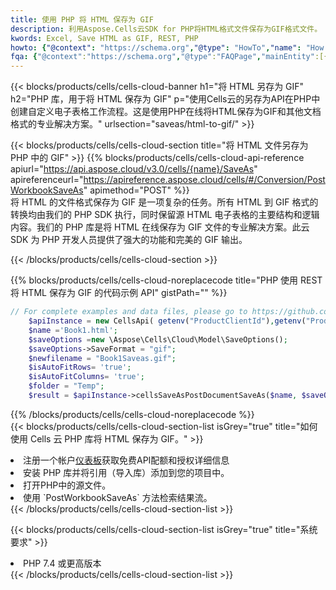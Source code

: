 ```yaml
---
title: 使用 PHP 将 HTML 保存为 GIF
description: 利用Aspose.Cells云SDK for PHP将HTML格式文件保存为GIF格式文件。
kwords: Excel, Save HTML as GIF, REST, PHP
howto: {"@context": "https://schema.org","@type": "HowTo","name": "How to save HTML as GIF using the Cells Cloud PHP library.","description": "How to save HTML as GIF using the Cells Cloud PHP library.","image": {"@type": "ImageObject"},"url": "/php/saveas/html-to-gif/","step": [{ "@type": "HowToStep","name": "How to save HTML as GIF using the Cells Cloud PHP library. step 1", "image": {"@type": "ImageObject",},"url": "/php/saveas/html-to-gif/","text": "Register an account at <a href='https://dashboard.aspose.cloud/'>Dashboard</a> to get free API quota & authorization details",},{ "@type": "HowToStep","name": "How to save HTML as GIF using the Cells Cloud PHP library. step 1", "image": {"@type": "ImageObject",},"url": "/php/saveas/html-to-gif/","text": "Install PHP library and add the reference (import the library) to your project.",},{ "@type": "HowToStep","name": "How to save HTML as GIF using the Cells Cloud PHP library. step 1", "image": {"@type": "ImageObject",},"url": "/php/saveas/html-to-gif/","text": "Open the source file in PHP.",},{ "@type": "HowToStep","name": "How to save HTML as GIF using the Cells Cloud PHP library. step 1", "image": {"@type": "ImageObject",},"url": "/php/saveas/html-to-gif/","text": "Use the `PostWorkbookSaveAs` method to retrieve the resulting stream.",}, ],"supply": {"@type": "HowToSupply","name": "document"},"tool": [{"@type": "HowToTool","name": "phpstorm, Visual Studio Code, Eclipse"},{"@type": "HowToTool","name": "Aspose Cells"}],"totalTime": "PT6M"}
fqa: {"@context":"https://schema.org","@type":"FAQPage","mainEntity":[{"@type":"Question","name":"Why save file as other formats file in C# using REST API?","acceptedAnswer":{"@type":"Answer","text":"Documents are encoded in many ways, and some files may be incompatible with the software you use. To open and read such files, just save them as appropriate file formats.<br/><ol><li>Install .NET SDK and add the reference (import the library) to your project.</li><li>Open the source file in C# using REST API.</li><li>Call the PostWorkbookSaveAsRequest() method, passing an output filename with required extension.</li><li>Get the result of save as a separate file.</li></ol>"}},{"@type":"Question","name":"What file formats can I save as with your C# library?","acceptedAnswer":{"@type":"Answer","text":"We support a variety of file formats for conversion using .NET library, including XLSX, Excel, xls , PDF, CSV, HTML, Markdown, XML, PNG, JPG, TIFF, Json, TXT and many more."}},{"@type":"Question","name":"What is the maximum allowed file size for conversion using this .NET library?","acceptedAnswer":{"@type":"Answer","text":"There are no file size limits for format conversions using .NET library."}}]}
---
```

{{< blocks/products/cells/cells-cloud-banner h1="将 HTML 另存为 GIF" h2="PHP 库，用于将 HTML 保存为 GIF" p="使用Cells云的另存为API在PHP中创建自定义电子表格工作流程。这是使用PHP在线将HTML保存为GIF和其他文档格式的专业解决方案。" urlsection="saveas/html-to-gif/" >}}

{{< blocks/products/cells/cells-cloud-section title="将 HTML 文件另存为 PHP 中的 GIF" >}}
{{% blocks/products/cells/cells-cloud-api-reference apiurl="https://api.aspose.cloud/v3.0/cells/{name}/SaveAs" apireferenceurl="https://apireference.aspose.cloud/cells/#/Conversion/PostWorkbookSaveAs" apimethod="POST" %}}
<br/>
将 HTML 的文件格式保存为 GIF 是一项复杂的任务。所有 HTML 到 GIF 格式的转换均由我们的 PHP SDK 执行，同时保留源 HTML 电子表格的主要结构和逻辑内容。我们的 PHP 库是将 HTML 在线保存为 GIF 文件的专业解决方案。此云 SDK 为 PHP 开发人员提供了强大的功能和完美的 GIF 输出。

{{< /blocks/products/cells/cells-cloud-section >}}

{{% blocks/products/cells/cells-cloud-noreplacecode title="PHP 使用 REST 将 HTML 保存为 GIF 的代码示例 API" gistPath="" %}}
  
```php
// For complete examples and data files, please go to https://github.com/aspose-cells-cloud/aspose-cells-cloud-php/
    $apiInstance = new CellsApi( getenv("ProductClientId"),getenv("ProductClientSecret") );
    $name ='Book1.html';
    $saveOptions =new \Aspose\Cells\Cloud\Model\SaveOptions();
    $saveOptions->SaveFormat = "gif";
    $newfilename = "Book1Saveas.gif";
    $isAutoFitRows= 'true';
    $isAutoFitColumns= 'true';
    $folder = "Temp";
    $result = $apiInstance->cellsSaveAsPostDocumentSaveAs($name, $saveOptions, $newfilename,$isAutoFitRows, $isAutoFitColumns, $folder);
```
  
{{% /blocks/products/cells/cells-cloud-noreplacecode %}}
<br/>
{{< blocks/products/cells/cells-cloud-section-list isGrey="true" title="如何使用 Cells 云 PHP 库将 HTML 保存为 GIF。" >}}
<li>注册一个帐户<a href="https://dashboard.aspose.cloud/">仪表板</a>获取免费API配额和授权详细信息</li>
<li>安装 PHP 库并将引用（导入库）添加到您的项目中。</li>
<li>打开PHP中的源文件。</li>
<li>使用 `PostWorkbookSaveAs` 方法检索结果流。</li>
{{< /blocks/products/cells/cells-cloud-section-list >}}

{{< blocks/products/cells/cells-cloud-section-list isGrey="true" title="系统要求" >}}
<li>PHP 7.4 或更高版本</li>
{{< /blocks/products/cells/cells-cloud-section-list >}}
